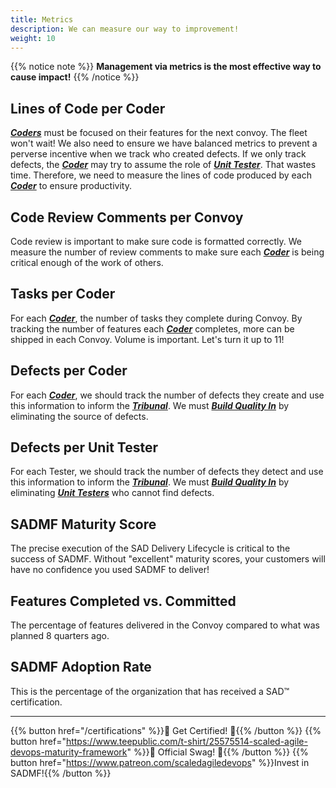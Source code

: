 ```yaml
---
title: Metrics
description: We can measure our way to improvement!
weight: 10
---
```


{{% notice note %}}
**Management via metrics is the most effective way to cause impact!**
{{% /notice %}}

## Lines of Code per Coder

 *[**Coders**](/organization/#coder)* must be focused on their features for the next convoy. The fleet won't wait! We also need to ensure we have balanced metrics to prevent a perverse incentive when we track who created defects. If we only track defects, the *[**Coder**](/organization/#coder)* may try to assume the role of *[**Unit Tester**](/organization/#unit-tester)*. That wastes time. Therefore, we need to measure the lines of code produced by each *[**Coder**](/organization/#coder)* to ensure productivity.

## Code Review Comments per Convoy

Code review is important to make sure code is formatted correctly. We measure the number of review comments to make sure each *[**Coder**](/organization/#coder)* is being critical enough of the work of others.

## Tasks per Coder

For each *[**Coder**](/organization/#coder)*, the number of tasks they complete during Convoy. By tracking the number of features each *[**Coder**](/organization/#coder)* completes, more can be shipped in each Convoy. Volume is important. Let's turn it up to 11!

## Defects per Coder

For each *[**Coder**](/organization/#coder)*, we should track the number of defects they create and use this information to inform the *[**Tribunal**](/release-convoy/#tribunal)*. We must *[**Build Quality In**](/principles/#build-quality-in)* by eliminating the source of defects.

## Defects per Unit Tester

For each Tester, we should track the number of defects they detect and use this information to inform the *[**Tribunal**](/release-convoy/#tribunal)*. We must *[**Build Quality In**](/principles/#build-quality-in)* by eliminating *[**Unit Testers**](/organization/#unit-tester)* who cannot find defects.

## SADMF Maturity Score

The precise execution of the SAD Delivery Lifecycle is critical to the success of SADMF. Without "excellent" maturity scores, your customers will have no confidence you used SADMF to deliver!

## Features Completed vs. Committed

The percentage of features delivered in the Convoy compared to what was planned 8 quarters ago.

## SADMF Adoption Rate

This is the percentage of the organization that has received a SAD&trade; certification.

---

{{% button href="/certifications" %}}🏅 Get Certified! 🏅{{% /button %}}
{{% button href="https://www.teepublic.com/t-shirt/25575514-scaled-agile-devops-maturity-framework" %}}💸 Official Swag! 💸{{% /button %}}
{{% button href="https://www.patreon.com/scaledagiledevops" %}}Invest in SADMF!{{% /button %}}